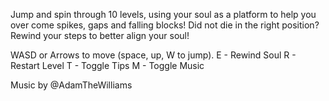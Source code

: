 Jump and spin through 10 levels, using your soul as a platform to help you over come spikes, gaps and falling blocks! Did not die in the right position? Rewind your steps to better align your soul!

WASD or Arrows to move (space, up, W to jump). 
E - Rewind Soul
R - Restart Level
T - Toggle Tips
M - Toggle Music

Music by @AdamTheWilliams